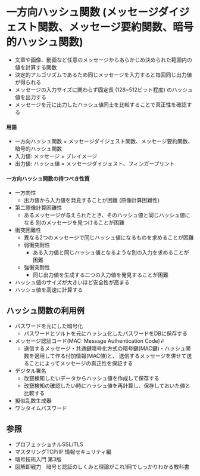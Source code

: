# 一方向ハッシュ関数 (メッセージダイジェスト関数、メッセージ要約関数、暗号的ハッシュ関数)
- 文章や画像、動画など任意のメッセージからあらかじめ決められた範囲内の値を計算する関数
- 決定的アルゴリズムであるため同じメッセージを入力すると毎回同じ出力値が得られる
- メッセージの入力サイズに関わらず固定長 (128~512ビット程度) のハッシュ値を出力する
- メッセージを元に出力したハッシュ値同士を比較することで真正性を確認する

#### 用語
- 一方向ハッシュ関数 = メッセージダイジェスト関数、メッセージ要約関数、暗号的ハッシュ関数
- 入力値: メッセージ = プレイメージ
- 出力値: ハッシュ値 = メッセージダイジェスト、フィンガープリント

#### 一方向ハッシュ関数の持つべき性質
- 一方向性
  - 出力値から入力値を発見することが困難 (原像計算困難性)
- 第二原像計算困難性
  - あるメッセージが与えられたとき、そのハッシュ値と同じハッシュ値になる
    別のメッセージを見つけることが困難
- 衝突困難性
  - 異なる2つのメッセージで同じハッシュ値になるものを求めることが困難
  - 弱衝突耐性
    - ある入力値と同じハッシュ値となるような別の入力を求めることが困難
  - 強衝突耐性
    - 同じ出力値を生成する二つの入力値を発見することが困難
- ハッシュ値のサイズが大きいほど安全性が高まる
- ハッシュ値を高速に計算する

## ハッシュ関数の利用例
- パスワードを元にした暗号化
  - パスワードとソルトを元にハッシュ化したパスワードをDBに保存する
- メッセージ認証コード(MAC: Message Authentication Code)↲
  - 送信するメッセージ・共通鍵暗号化方式の暗号鍵(MAC鍵)・ハッシュ関数を適用して作る付加情報(MAC値)と、
    送信するメッセージを併せて送ることによってメッセージの真正性を保証する
- デジタル署名
  - 改竄検知したいデータからハッシュ値を作成して保存する
  - 改竄検知の確認したい時にハッシュ値を再計算し、保存しておいた値と比較する
- 擬似乱数生成器
- ワンタイムパスワード

## 参照
- プロフェッショナルSSL/TLS
- マスタリングTCP/IP 情報セキュリティ編
- 暗号技術入門 第3版
- 図解即戦力　暗号と認証のしくみと理論がこれ1冊でしっかりわかる教科書

